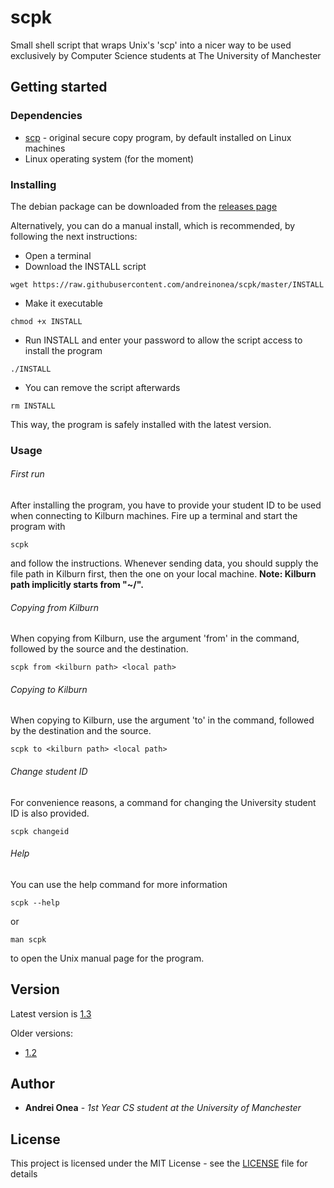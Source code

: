# scpk

Small shell script that wraps Unix's 'scp' into a nicer way to be used exclusively by Computer Science students at The University of Manchester

## Getting started

### Dependencies

* [scp](https://en.wikipedia.org/wiki/Secure_copy) - original secure copy program, by default installed on Linux machines
* Linux operating system (for the moment)

### Installing

The debian package can be downloaded from the [releases page](https://github.com/andreinonea/scpk/releases)

Alternatively, you can do a manual install, which is recommended, by following the next instructions:

* Open a terminal
* Download the INSTALL script
```
wget https://raw.githubusercontent.com/andreinonea/scpk/master/INSTALL
```
* Make it executable
```
chmod +x INSTALL
```
* Run INSTALL and enter your password to allow the script access to install the program
```
./INSTALL
```
* You can remove the script afterwards
```
rm INSTALL
```
This way, the program is safely installed with the latest version.

### Usage

###### First run

After installing the program, you have to provide your student ID to be used when connecting to Kilburn machines. Fire up a terminal and start the program with

```
scpk
```

and follow the instructions. Whenever sending data, you should supply the file path in Kilburn first, then the one on your local machine. **Note: Kilburn path implicitly starts from "~/".**

###### Copying from Kilburn

When copying from Kilburn, use the argument 'from' in the command, followed by the source and the destination.

```
scpk from <kilburn path> <local path>
```

###### Copying to Kilburn

When copying to Kilburn, use the argument 'to' in the command, followed by the destination and the source.

```
scpk to <kilburn path> <local path>
```

###### Change student ID

For convenience reasons, a command for changing the University student ID is also provided.

```
scpk changeid
```

###### Help

You can use the help command for more information

```
scpk --help
```

or

```
man scpk
```

to open the Unix manual page for the program.

## Version

Latest version is [1.3](https://github.com/andreinonea/scpk/releases/tag/1.3)

Older versions:
- [1.2](https://github.com/andreinonea/scpk/releases/tag/1.2)

## Author

* **Andrei Onea** - *1st Year CS student at the University of Manchester*

## License

This project is licensed under the MIT License - see the [LICENSE](LICENSE) file for details

